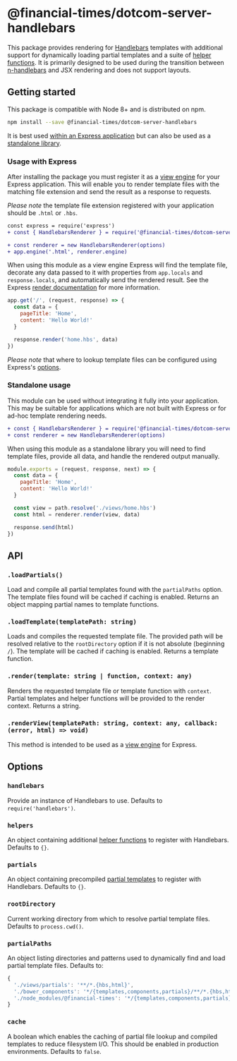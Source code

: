 # @financial-times/dotcom-server-handlebars

This package provides rendering for [Handlebars] templates with additional support for dynamically loading partial templates and a suite of [helper functions]. It is primarily designed to be used during the transition between [n-handlebars] and JSX rendering and does not support layouts.

[Handlebars]: https://handlebarsjs.com/
[n-handlebars]: https://github.com/Financial-Times/n-handlebars
[helper functions]: helpers/readme.md


## Getting started

This package is compatible with Node 8+ and is distributed on npm.

```sh
npm install --save @financial-times/dotcom-server-handlebars
```

It is best used [within an Express application](#usage-with-express) but can also be used as a [standalone library](#standalone-usage).


### Usage with Express

After installing the package you must register it as a [view engine] for your Express application. This will enable you to render template files with the matching file extension and send the result as a response to requests.

_Please note_ the template file extension registered with your application should be `.html` or `.hbs`.

```diff
const express = require('express')
+ const { HandlebarsRenderer } = require('@financial-times/dotcom-server-handlebars')

+ const renderer = new HandlebarsRenderer(options)
+ app.engine('.html', renderer.engine)
```

When using this module as a view engine Express will find the template file, decorate any data passed to it with properties from `app.locals` and `response.locals`, and automatically send the rendered result. See the Express [render documentation] for more information.

```js
app.get('/', (request, response) => {
  const data = {
    pageTitle: 'Home',
    content: 'Hello World!'
  }

  response.render('home.hbs', data)
})
```

_Please note_ that where to lookup template files can be configured using Express's [options](#options).

[view engine]: https://expressjs.com/en/guide/using-template-engines.html
[render documentation]: https://expressjs.com/en/4x/api.html#res.render
[settings]: https://expressjs.com/en/api.html#app.settings.table


### Standalone usage

This module can be used without integrating it fully into your application. This may be suitable for applications which are not built with Express or for ad-hoc template rendering needs.

```diff
+ const { HandlebarsRenderer } = require('@financial-times/dotcom-server-handlebars')
+ const renderer = new HandlebarsRenderer(options)
```

When using this module as a standalone library you will need to find template files, provide all data, and handle the rendered output manually.

```js
module.exports = (request, response, next) => {
  const data = {
    pageTitle: 'Home',
    content: 'Hello World!'
  }

  const view = path.resolve('./views/home.hbs')
  const html = renderer.render(view, data)

  response.send(html)
})
```


## API

### `.loadPartials()`

Load and compile all partial templates found with the `partialPaths` option. The template files found will be cached if caching is enabled. Returns an object mapping partial names to template functions.

### `.loadTemplate(templatePath: string)`

Loads and compiles the requested template file. The provided path will be resolved relative to the `rootDirectory` option if it is not absolute (beginning `/`). The template will be cached if caching is enabled. Returns a template function.

### `.render(template: string | function, context: any)`

Renders the requested template file or template function with `context`. Partial templates and helper functions will be provided to the render context. Returns a string.

### `.renderView(templatePath: string, context: any, callback: (error, html) => void)`

This method is intended to be used as a [view engine] for Express.


## Options

### `handlebars`

Provide an instance of Handlebars to use. Defaults to `require('handlebars')`.

### `helpers`

An object containing additional [helper functions] to register with Handlebars. Defaults to `{}`.

### `partials`

An object containing precompiled [partial templates] to register with Handlebars. Defaults to `{}`.

### `rootDirectory`

Current working directory from which to resolve partial template files. Defaults to `process.cwd()`.

### `partialPaths`

An object listing directories and patterns used to dynamically find and load partial template files. Defaults to:

```js
{
  './views/partials': '**/*.{hbs,html}',
  './bower_components': '*/{templates,components,partials}/**/*.{hbs,html}',
  './node_modules/@financial-times': '*/{templates,components,partials}/**/*.{hbs,html}'
}
```

### `cache`

A boolean which enables the caching of partial file lookup and compiled templates to reduce filesystem I/O. This should be enabled in production environments. Defaults to `false`.

[helper functions]: http://handlebarsjs.com/builtin_helpers.html
[partial templates]: https://handlebarsjs.com/partials.html
[n-express]: https://github.com/Financial-Times/n-express
